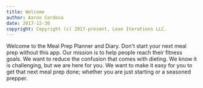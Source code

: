 ```yaml
---
title: Welcome
author: Aaron Cordova
date: 2017-12-30
copyright: Copyright (c) 2017-present, Lean Iterations LLC.
---
```


Welcome to the Meal Prep Planner and Diary. Don't start your next meal prep without this app. Our mission is to help people reach their fitness goals. We want to reduce the confusion that comes with dieting. We know it is challenging, but we are here for you. We want to make it easy for you to get that next meal prep done; whether you are just starting or a seasoned prepper.
